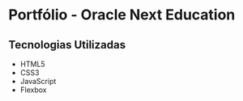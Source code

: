 <h1>Portfólio - Oracle Next Education</h1>

<h2>Tecnologias Utilizadas</h2>
<ul>
    <li>HTML5</li>
	<li>CSS3</li>
	<li>JavaScript</li>
	<li>Flexbox</li>
</ul>
